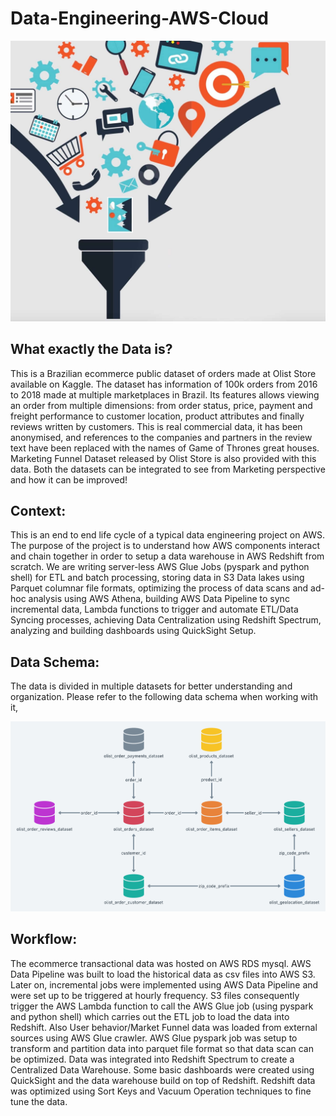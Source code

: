 # Data-Engineering-AWS-Cloud

![alt text](https://github.com/swarupmishal/Data-Engineering-AWS-Cloud/blob/main/extras/data-integration.jpeg)

## What exactly the Data is?
This is a Brazilian ecommerce public dataset of orders made at Olist Store available on Kaggle. The dataset has information of 100k orders from 2016 to 2018 made at multiple marketplaces in Brazil. Its features allows viewing an order from multiple dimensions: from order status, price, payment and freight performance to customer location, product attributes and finally reviews written by customers. This is real commercial data, it has been anonymised, and references to the companies and partners in the review text have been replaced with the names of Game of Thrones great houses. Marketing Funnel Dataset released by Olist Store is also provided with this data. Both the datasets can be integrated to see from Marketing perspective and how it can be improved!

## Context:
This is an end to end life cycle of a typical data engineering project on AWS. The purpose of the project is to understand how AWS components interact and chain together in order to setup a data warehouse in AWS Redshift from scratch. We are writing server-less AWS Glue Jobs (pyspark and python shell) for ETL and batch processing, storing data in S3 Data lakes using Parquet columnar file formats, optimizing the process of data scans and ad-hoc analysis using AWS Athena, building AWS Data Pipeline to sync incremental data, Lambda functions to trigger and automate ETL/Data Syncing processes, achieving Data Centralization using Redshift Spectrum, analyzing and building dashboards using QuickSight Setup.

## Data Schema:
The data is divided in multiple datasets for better understanding and organization. Please refer to the following data schema when working with it,

![alt text](https://github.com/swarupmishal/Data-Engineering-AWS-Cloud/blob/main/extras/data%20schema.png)

## Workflow:
The ecommerce transactional data was hosted on AWS RDS mysql. AWS Data Pipeline was built to load the historical data as csv files into AWS S3. Later on, incremental jobs were implemented using AWS Data Pipeline and were set up to be triggered at hourly frequency. S3 files consequently trigger the AWS Lambda function to call the AWS Glue job (using pyspark and python shell) which carries out the ETL job to load the data into Redshift. Also User behavior/Market Funnel data was loaded from external sources using AWS Glue crawler. AWS Glue pyspark job was setup to transform and partition data into parquet file format so that data scan can be optimized. Data was integrated into Redshift Spectrum to create a Centralized Data Warehouse. Some basic dashboards were created using QuickSight and the data warehouse build on top of Redshift. Redshift data was optimized using Sort Keys and Vacuum Operation techniques to fine tune the data.
